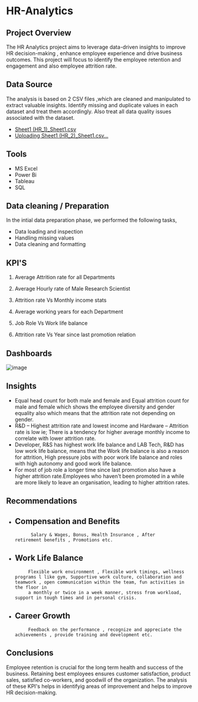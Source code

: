 # HR-Analytics

## Project Overview

The HR Analytics project aims to leverage data-driven insights to improve HR decision-making , enhance employee experience and drive business outcomes. This project will focus to identify the employee retention and engagement and also employee attrition rate.

## Data Source

The analysis is based on 2 CSV files ,which are cleaned and manipulated to extract valuable insights. Identify missing and duplicate values in each dataset and treat them accordingly. Also treat all data quality issues associated with the dataset.
- [Sheet1 (HR_1)_Sheet1.csv](https://github.com/user-attachments/files/18522338/Sheet1.HR_1._Sheet1.csv)
- [Uploading Sheet1 (HR_2)_Sheet1.csv…]()

## Tools

- MS Excel
- Power Bi
- Tableau
- SQL

## Data cleaning / Preparation
In the intial data preparation phase, we performed the following tasks,

- Data loading and inspection
- Handling missing values
- Data cleaning and formatting

## KPI'S

1. Average Attrition rate for all Departments

2. Average Hourly rate of Male Research Scientist

3. Attrition rate Vs Monthly income stats

4. Average working years for each Department

5. Job Role Vs Work life balance

6. Attrition rate Vs Year since last promotion relation

## Dashboards
![image](https://github.com/user-attachments/assets/d18793f7-5273-4e42-8f5a-cdcfea720a05)



## Insights 

- Equal head count for both male and female and Equal attrition count for male and female which shows the employee diversity and gender equality also which means that the attrition rate not depending on gender.
- R&D – Highest attrition rate and lowest income and Hardware – Attrition rate is low ie; There is a tendency for higher average monthly income to correlate with lower attrition rate.
- Developer, R&S  has highest work life balance and LAB Tech, R&D has low work life balance, means that the Work life balance is also a reason for attrition, High pressure jobs with poor work life balance and 
  roles with high autonomy and good work life balance.
- For most of job role a longer time since last promotion also have a higher attrition rate.Employees who haven't been promoted in a while are more likely to leave an organisation, leading to higher attrition 
  rates.

## Recommendations

- ## Compensation and Benefits
            Salary & Wages, Bonus, Health Insurance , After retirement benefits , Promotions etc.
- ## Work Life Balance
           Flexible work environment , Flexible work timings, wellness programs l like gym, Supportive work culture, collaboration and teamwork , open communication within the team, fun activities in the floor in 
           a monthly or twice in a week manner, stress from workload, support in tough times and in personal crisis.
- ## Career Growth
           Feedback on the performance , recognize and appreciate the achievements , provide training and development etc.

## Conclusions

Employee retention is crucial for the long term health and success of the business. Retaining best employees ensures customer satisfaction, product sales, satisfied co-workers, and goodwill of the organization.
The analysis of these KPI's helps in identifyig areas of improvement and helps to improve HR decision-making. 


  















